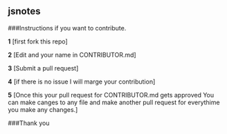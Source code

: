 ## jsnotes

###Instructions if you want to contribute.

**1** [first fork this repo] 

**2** [Edit and your name in CONTRIBUTOR.md]

**3** [Submit a pull request]

**4** [if there is no issue I will marge your contribution]

**5** [Once this your pull request for CONTRIBUTOR.md gets approved You can make canges to any file and make another pull request for everythime you make any changes.]

###Thank you
